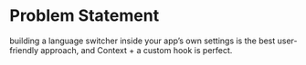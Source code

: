 # Problem Statement

building a language switcher inside your app’s own settings is the best user-friendly approach, and Context + a custom hook is perfect.
